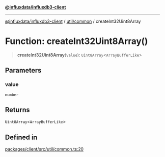 [**@influxdata/influxdb3-client**](../../../index.md)

***

[@influxdata/influxdb3-client](../../../modules.md) / [util/common](../index.md) / createInt32Uint8Array

# Function: createInt32Uint8Array()

> **createInt32Uint8Array**(`value`): `Uint8Array`\<`ArrayBufferLike`\>

## Parameters

### value

`number`

## Returns

`Uint8Array`\<`ArrayBufferLike`\>

## Defined in

[packages/client/src/util/common.ts:20](https://github.com/InfluxCommunity/influxdb3-js/blob/6328be2232de5032f7226e569b6b0154d8900f73/packages/client/src/util/common.ts#L20)
